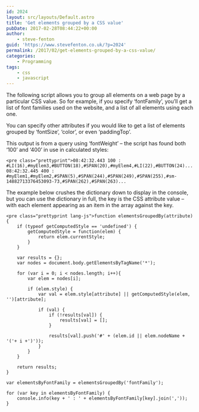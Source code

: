 ```yaml
---
id: 2024
layout: src/layouts/Default.astro
title: 'Get elements grouped by a CSS value'
pubDate: 2017-02-28T08:44:22+00:00
author:
    - steve-fenton
guid: 'https://www.stevefenton.co.uk/?p=2024'
permalink: /2017/02/get-elements-grouped-by-a-css-value/
categories:
    - Programming
tags:
    - css
    - javascript
---
```


The following script allows you to group all elements on a web page by a particular CSS value. So for example, if you specify ‘fontFamily’, you’ll get a list of font families used on the website, and a list of all elements using each one.

You can specify other attributes if you would like to get a list of elements grouped by ‘fontSize’, ‘color’, or even ‘paddingTop’.

This output is from a query using ‘fontWeight’ – the script has found both ‘100’ and ‘400’ in use in calculated styles:

```
<pre class="prettyprint">08:42:32.443 100 : #LI(16),#myElem3,#BUTTON(18),#SPAN(20),#myElem4,#LI(22),#BUTTON(24)...
08:42:32.445 400 : #myElem1,#myElem2,#SPAN(5),#SPAN(244),#SPAN(249),#SPAN(255),#sm-14882713376453093-73,#SPAN(262),#SPAN(263)...
```

The example below crushes the dictionary down to display in the console, but you can use the dictionary in full, the key is the CSS attribute value – with each element appearing as an item in the array against the key.

```
<pre class="prettyprint lang-js">function elementsGroupedBy(attribute){
    if (typeof getComputedStyle == 'undefined') {
        getComputedStyle = function(elem) {
            return elem.currentStyle;
        }
    }

    var results = {};
    var nodes = document.body.getElementsByTagName('*');

    for (var i = 0; i < nodes.length; i++){
        var elem = nodes[i];

        if (elem.style) {
            var val = elem.style[attribute] || getComputedStyle(elem, '')[attribute];

            if (val) {
                if (!results[val]) {
                    results[val] = [];
                }

                results[val].push('#' + (elem.id || elem.nodeName + '('+ i +')'));
            }
        }
    }

    return results;
}

var elementsByFontFamily = elementsGroupedBy('fontFamily');

for (var key in elementsByFontFamily) {
    console.info(key + ' : ' + elementsByFontFamily[key].join(','));
}
```
